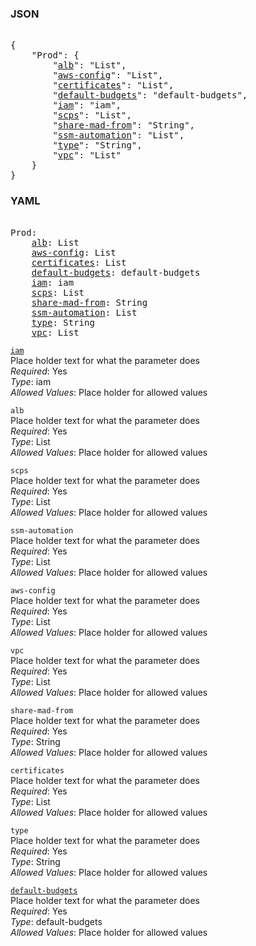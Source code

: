 ### JSON 
<pre> 
{
    "Prod": {
        "<a href=#alb>alb</a>": "List", 
        "<a href=#aws-config>aws-config</a>": "List", 
        "<a href=#certificates>certificates</a>": "List", 
        "<a href=#default-budgets>default-budgets</a>": "default-budgets", 
        "<a href=#iam>iam</a>": "iam", 
        "<a href=#scps>scps</a>": "List", 
        "<a href=#share-mad-from>share-mad-from</a>": "String", 
        "<a href=#ssm-automation>ssm-automation</a>": "List", 
        "<a href=#type>type</a>": "String", 
        "<a href=#vpc>vpc</a>": "List"
    }
}</pre> 
### YAML 
<pre> 
Prod:
    <a href=#alb>alb</a>: List
    <a href=#aws-config>aws-config</a>: List
    <a href=#certificates>certificates</a>: List
    <a href=#default-budgets>default-budgets</a>: default-budgets
    <a href=#iam>iam</a>: iam
    <a href=#scps>scps</a>: List
    <a href=#share-mad-from>share-mad-from</a>: String
    <a href=#ssm-automation>ssm-automation</a>: List
    <a href=#type>type</a>: String
    <a href=#vpc>vpc</a>: List
</pre> 


<a name= "iam" href="organizational-units/Prod/iam.md">`iam`</a> \
Place holder text for what the parameter does \
*Required*: Yes \
*Type*: iam \
*Allowed Values*: Place holder for allowed values

`alb`  <a name="alb"></a> \
Place holder text for what the parameter does \
*Required*: Yes \
*Type*: List \
*Allowed Values*: Place holder for allowed values

`scps`  <a name="scps"></a> \
Place holder text for what the parameter does \
*Required*: Yes \
*Type*: List \
*Allowed Values*: Place holder for allowed values

`ssm-automation`  <a name="ssm-automation"></a> \
Place holder text for what the parameter does \
*Required*: Yes \
*Type*: List \
*Allowed Values*: Place holder for allowed values

`aws-config`  <a name="aws-config"></a> \
Place holder text for what the parameter does \
*Required*: Yes \
*Type*: List \
*Allowed Values*: Place holder for allowed values

`vpc`  <a name="vpc"></a> \
Place holder text for what the parameter does \
*Required*: Yes \
*Type*: List \
*Allowed Values*: Place holder for allowed values

`share-mad-from`  <a name="share-mad-from"></a> \
Place holder text for what the parameter does \
*Required*: Yes \
*Type*: String \
*Allowed Values*: Place holder for allowed values

`certificates`  <a name="certificates"></a> \
Place holder text for what the parameter does \
*Required*: Yes \
*Type*: List \
*Allowed Values*: Place holder for allowed values

`type`  <a name="type"></a> \
Place holder text for what the parameter does \
*Required*: Yes \
*Type*: String \
*Allowed Values*: Place holder for allowed values

<a name= "default-budgets" href="organizational-units/Prod/default-budgets.md">`default-budgets`</a> \
Place holder text for what the parameter does \
*Required*: Yes \
*Type*: default-budgets \
*Allowed Values*: Place holder for allowed values

